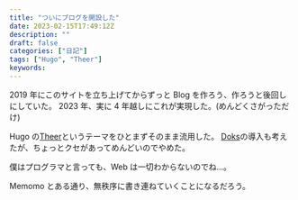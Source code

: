 ```yaml
---
title: "ついにブログを開設した"
date: 2023-02-15T17:49:12Z
description: ""
draft: false
categories: ["日記"]
tags: ["Hugo", "Theer"]
keywords:
---
```


2019 年にこのサイトを立ち上げてからずっと Blog を作ろう、作ろうと後回しにしていた。
2023 年、実に 4 年越しにこれが実現した。(めんどくさがっただけ)

<!--more-->

Hugo の[Theer](https://qqhann.dev/blog/theer-stroy/)というテーマをひとまずそのまま流用した。
[Doks](https://getdoks.org/)の導入も考えたが、ちょっとクセがあってめんどいのでやめた。

僕はプログラマと言っても、Web は一切わからないのでね...。

Memomo とある通り、無秩序に書き連ねていくことになるだろう。
